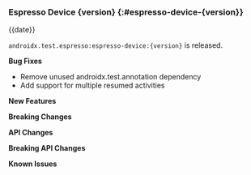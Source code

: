 ### Espresso Device {version} {:#espresso-device-{version}}

{{date}}

`androidx.test.espresso:espresso-device:{version}` is released.

**Bug Fixes**

* Remove unused androidx.test.annotation dependency
* Add support for multiple resumed activities

**New Features**

**Breaking Changes**

**API Changes**

**Breaking API Changes**

**Known Issues**
